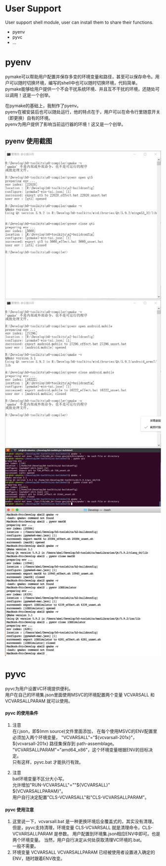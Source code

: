 # User Support  

User support shell module, user can install them to share their functions.   
- pyenv  
- pyvc  
- ...   


# pyenv   

pymake可以帮助用户配置并保存多变的环境变量和路径，甚至可以保存命令。用户可以随时切换环境，编写的shell中也可以随时切换环境，代码简单。  
pymake能够给用户提供一个不会干扰系统环境、并且互不干扰的环境，还随处可以调用！这是一个创举。  

在pymake的基础上，我制作了pyenv。    
pyenv在被安装后也可以随处运行，他的特点在于，用户可以在命令行里随意开关（即更换）自有的环境。    
pyenv为用户提供了影响当前运行器的环境！这又是一个创举。      

## pyenv 使用截图  
![命令行截图](./screenshot/b1.png)  
![命令行截图](./screenshot/b2.png)  
![命令行截图](./screenshot/b3.png)  
![命令行截图](./screenshot/b5.png)  


# pyvc  

pyvc为用户设置VC环境提供便利。  
用户在自己的环境集.json里面使用MSVC的环境配置两个变量 VCVARSALL 和 VCVARSALLPARAM 就可以使用。

#### pyvc 的使用条件  
1. 注意  
在<source-root>/<source-file>.json，即$(mm source)文件里面添加，  
在每个使用MSVC的ENV配置里必须加入两个环境变量，  
"VCVARSALL"="${vcvarsall-201x}"，${vcvarsall-201x} 路径集保存到 path-assemblage。    
"VCVARSALLPARAM"="amd64_x86"，这个环境变量根据ENV的目标决定。     
只有这样，pyvc.bat 才能执行有效。   

2. 注意  
bat环境变量不区分大小写。  
允许增加"RUN-VCVARSALL"="\"${VCVARSALL}\" ${VCVARSALLPARAM}"。  
用户自行决定配置"CLS-VCVARSALL"和"CLS-VCVARSALLPARAM"。  

#### pyvc 使用注意    
1. 这里说一下，vcvarsall.bat 是一种更换环境后全覆盖式的，其实没有清理。
但是，pyvc支持清理，环境变量 CLS-VCVARSALL 就是清理命令，CLS-VCVARSALLPARAM 是参数。
用户配置到环境集.json相应ENV中即可。也是两个环境变量。
当然，用户自行决定从何处获取清理VC环境的.bat。  
一般不需要。   
2. 环境变量 VCVARSALL VCVARSALLPARAM 已经被使用者设置进入确定的ENV，随时跟着ENV改变。  



